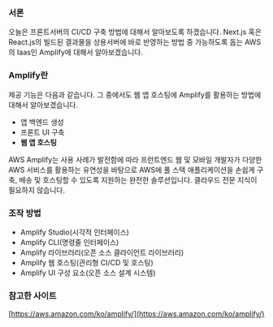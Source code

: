 ### 서론

오늘은 프론트서버의 CI/CD 구축 방법에 대해서 알아보도록 하겠습니다.
Next.js 혹은 React.js의 빌드된 결과물을 상용서버에 바로 반영하는 방법 중 가능하도록 돕는 AWS의 Iaas인 Amplify에 대해서 알아보겠습니다.

### Amplify란

제공 기능은 다음과 같습니다. 그 중에서도 웹 앱 호스팅에 Amplify를 활용하는 방법에 대해서 알아보겠습니다.

- 앱 백엔드 생성
- 프론트 UI 구축
- **웹 앱 호스팅**

AWS Amplify는 사용 사례가 발전함에 따라 프런트엔드 웹 및 모바일 개발자가 다양한 AWS 서비스를 활용하는 유연성을 바탕으로 AWS에 풀 스택 애플리케이션을 손쉽게 구축, 배송 및 호스팅할 수 있도록 지원하는 완전한 솔루션입니다. 클라우드 전문 지식이 필요하지 않습니다.

### 조작 방법

- Amplify Studio(시각적 인터페이스)
- Amplify CLI(명령줄 인터페이스)
- Amplify 라이브러리(오픈 소스 클라이언트 라이브러리)
- Amplify 웹 호스팅(관리형 CI/CD 및 호스팅)
- Amplify UI 구성 요소(오픈 소스 설계 시스템)

### 참고한 사이트

[https://aws.amazon.com/ko/amplify/](https://aws.amazon.com/ko/amplify/)
